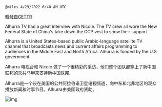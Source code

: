 
`@miles 4/29/2022 6:40 AM UTC`

[轉發自GETTR](https://gettr.com/post/p17kelk20c5)

Alhurra TV had a great interview with Nicole. The TV crew all wore the New Federal State of China's take down the CCP vest to show their support.

Alhurra is a United States-based public Arabic-language satellite TV channel that broadcasts news and current affairs programming to audiences in the Middle East and North Africa. Alhurra is funded by the U.S government.
 
Alhurra 电视台和 Nicole 做了一个很精彩的采访，他们整个团队都穿上了新中国联邦的灭共马甲来支持新中国联邦.

Alhurra是一个设在美国的公共阿拉伯语卫星电视频道，向中东和北非地区的观众播放新闻和时事节目。Alhurra由美国政府资助。

![img](https://media.gettr.com/group40/origin/2022/04/29/06/a5e57ee6-a9b5-414f-480a-1f623d8eb1b4/out.jpg)
